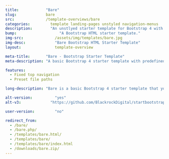 ```yaml
---
title:            "Bare"
slug:             bare
src:              /template-overviews/bare
categories:		    template landing-pages unstyled navigation-menus
description:	    "An unstlyed starter template for Bootstrap 4 with predefined file paths for easy development."
bump:			        "A Bootstrap HTML starter template."
img-src:	    	  /assets/img/templates/bare.jpg
img-desc:		      "Bare Bootstrap HTML Starter Template"
layout:		    	  template-overview

meta-title:       "Bare - Bootstrap Starter Template"
meta-description: "A basic Bootstrap 4 starter template with predefined file paths for rapid development. All Start Bootstrap templates are free to download and open source."

features:
  - Fixed top navigation
  - Preset file paths

long-description: "Bare is a basic Bootstrap 4 starter template that you can download, unzip, and use out of the box without having to change any file paths."

alt-version:		  "yes"
alt-v3:		        "https://github.com/BlackrockDigital/startbootstrap-bare/tree/v3-legacy"

user-version:		  "no"

redirect_from:
  - /bare/
  - /bare.php/
  - /templates/bare.html/
  - /templates/bare/
  - /templates/bare/index.html
  - /downloads/bare.zip/
---
```

